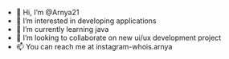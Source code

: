 - 👋 Hi, I’m @Arnya21
- 👀 I’m interested in developing applications
- 🌱 I’m currently learning java
- 💞️ I’m looking to collaborate on new ui/ux development project 
- 📫 You can reach me at instagram-whois.arnya

<!---
Arnya21/Arnya21 is a ✨ special ✨ repository because its `README.md` (this file) appears on your GitHub profile.
You can click the Preview link to take a look at your changes.
--->
